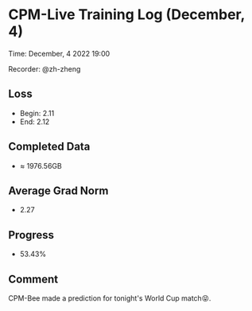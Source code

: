 
# CPM-Live Training Log (December, 4)

Time: December, 4 2022 19:00

Recorder: @zh-zheng

## Loss
- Begin: 2.11
- End: 2.12
	
## Completed Data
- $\approx$ 1976.56GB

## Average Grad Norm
- 2.27

## Progress
- 53.43%

## Comment

CPM-Bee made a prediction for tonight's World Cup match😝.
